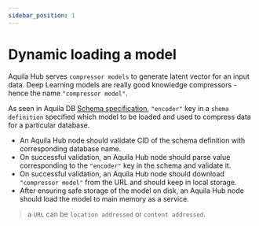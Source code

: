 ```yaml
---
sidebar_position: 1
---
```


# Dynamic loading a model

Aquila Hub serves `compressor models` to generate latent vector for an input data. Deep Learning models are really good knowledge compressors - hence the name `"compressor model"`.

 

As seen in Aquila DB [Schema specification](https://github.com/Aquila-Network/specs/blob/main/adb/Schema.md), `"encoder"` key in a `shema definition` specified which model to be loaded and used to compress data for a particular database. 

- An Aquila Hub node should validate CID of the schema definition with corresponding database name. 
- On successful validation, an Aquila Hub node should parse value corresponding to the `"encoder"` key in the schema and validate it. 
- On successful validation, an Aquila Hub node should download `"compressor model"` from the URL and should keep in local storage.
- After ensuring safe storage of the model on disk, an Aquila Hub node should load the model to main memory as a service.

> a `URL` can be `location addressed` or `content addressed`.